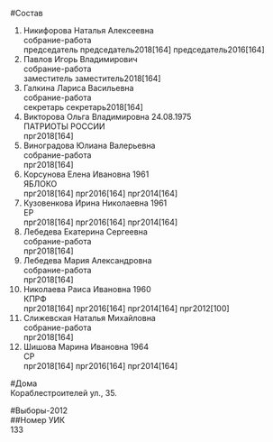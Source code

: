 #Состав  
1. Никифорова Наталья Алексеевна  
    собрание-работа  
    председатель председатель2018[164] председатель2016[164]  
2. Павлов Игорь Владимирович  
    собрание-работа  
    заместитель заместитель2018[164]  
3. Галкина Лариса Васильевна  
    собрание-работа  
    секретарь секретарь2018[164]  
4. Викторова Ольга Владимировна 24.08.1975  
    ПАТРИОТЫ РОССИИ  
    прг2018[164]  
5. Виноградова Юлиана Валерьевна  
    собрание-работа  
    прг2018[164]  
6. Корсунова Елена Ивановна 1961  
    ЯБЛОКО  
    прг2018[164] прг2016[164] прг2014[164]  
7. Кузовенкова Ирина Николаевна 1961  
    ЕР  
    прг2018[164] прг2016[164] прг2014[164]  
8. Лебедева Екатерина Сергеевна  
    собрание-работа  
    прг2018[164]  
9. Лебедева Мария Александровна  
    собрание-работа  
    прг2018[164]  
10. Николаева Раиса Ивановна 1960  
    КПРФ  
    прг2018[164] прг2016[164] прг2014[164] прг2012[100]  
11. Слижевская Наталья Михайловна  
    собрание-работа  
    прг2018[164]  
12. Шишова Марина Ивановна 1964  
    СР  
    прг2018[164] прг2016[164] прг2014[164]  

#Дома  
Кораблестроителей ул.,   35.  
  
#Выборы-2012  
##Номер УИК  
133  
